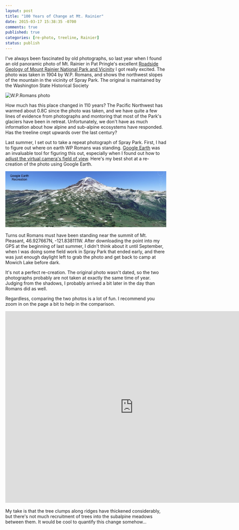 ```yaml
---
layout: post
title: "100 Years of Change at Mt. Rainier"
date: 2015-03-17 15:38:35 -0700
comments: true
published: true
categories: [re-photo, treeline, Rainier]
status: publish
---
```

 
I've always been fascinated by old photographs, so last year when I found an old panoramic photo of Mt. Rainier in Pat Pringle's excellent [Roadside Geology of Mount Rainier National Park and Vicinity](http://www.dnr.wa.gov/ResearchScience/Topics/GeologyPublicationsLibrary/Pages/pub_ic107.aspx) I got really excited. The photo was taken in 1904 by W.P. Romans, and shows the northwest slopes of the mountain in the vicinity of Spray Park. The original is maintained by the Washington State Historical Society
 
<!-- more -->
 
<img src='https://ibreckhe.github.io/MORA_rephoto/assets/images/Spray_park_1903.jpg' alt='W.P.Romans photo' width=800>
 
How much has this place changed in 110 years? The Pacific Northwest has warmed about 0.8C since the photo was taken, and we have quite a few lines of evidence from photographs and montoring that most of the Park's glaciers have been in retreat. Unfortunately, we don't have as much information about how alpine and sub-alpine ecosystems have responded. Has the treeline crept upwards over the last century? 
 
Last summer, I set out to take a repeat photograph of Spray Park. First, I had to figure out where on earth WP Romans was standing. [Google Earth](http://www.google.com/earth/) was an invaluable tool for figuring this out, especially when I found out how to [adjust the virtual camera's field of view](http://www.gearthblog.com/blog/archives/2014/10/using-kml-change-field-view-google-earth.html). Here's my best shot at a re-creation of the photo using Google Earth.
 
<img src="https://raw.githubusercontent.com/ibreckhe/MORA_rephoto/master/assets/images/spray_park_ge_recreation.jpg" alt='GE Recreation' width=800>
 
Turns out Romans must have been standing near the summit of Mt. Pleasant, 46.927667N, -121.838111W. After downloading the point into my GPS at the beginning of last summer, I didn't think about it until September, when I was doing some field work in Spray Park that ended early, and there was just enough daylight left to grab the photo and get back to camp at Mowich Lake before dark.
 
It's not a perfect re-creation. The original photo wasn't dated, so the two photographs probably are not taken at exactly the same time of year. Judging from the shadows, I probably arrived a bit later in the day than Romans did as well. 
 
Regardless, comparing the two photos is a lot of fun. I recommend you zoom in on the page a bit to help in the comparison.
 
<iframe src="https://ibreckhe.github.io/MORA_rephoto/" width=800 height=600 frameborder=0></iframe>
 
My take is that the tree clumps along ridges have thickened considerably, but there's not much recruitment of trees into the subalpine meadows between them. It would be cool to quantify this change somehow...
